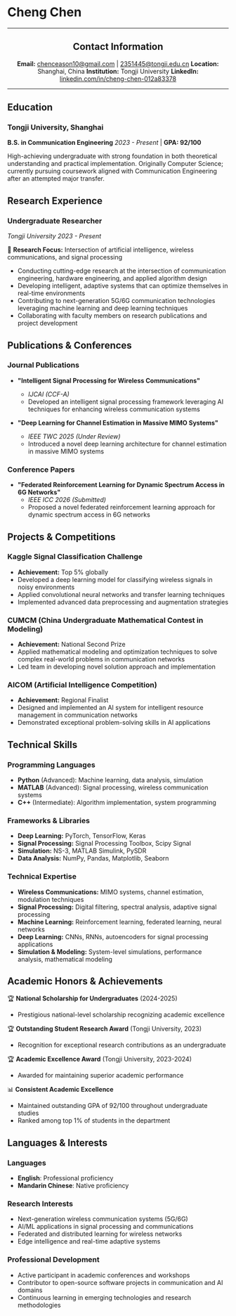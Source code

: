 # Cheng Chen

<div align="center">

---

## Contact Information

**Email:** [chenceason10@gmail.com](mailto:chenceason10@gmail.com) | [2351445@tongji.edu.cn](mailto:2351445@tongji.edu.cn)
**Location:** Shanghai, China
**Institution:** Tongji University
**LinkedIn:** [linkedin.com/in/cheng-chen-012a83378](https://www.linkedin.com/in/cheng-chen-012a83378/)

---

</div>

## Education

### Tongji University, Shanghai
**B.S. in Communication Engineering**
*2023 - Present* | **GPA: 92/100**

High-achieving undergraduate with strong foundation in both theoretical understanding and practical implementation. Originally Computer Science; currently pursuing coursework aligned with Communication Engineering after an attempted major transfer.

## Research Experience

### Undergraduate Researcher
*Tongji University*
*2023 - Present*

🔬 **Research Focus:** Intersection of artificial intelligence, wireless communications, and signal processing

- Conducting cutting-edge research at the intersection of communication engineering, hardware engineering, and applied algorithm design
- Developing intelligent, adaptive systems that can optimize themselves in real-time environments
- Contributing to next-generation 5G/6G communication technologies leveraging machine learning and deep learning techniques
- Collaborating with faculty members on research publications and project development

## Publications & Conferences

### Journal Publications
- **"Intelligent Signal Processing for Wireless Communications"**
  - *IJCAI (CCF-A)*
  - Developed an intelligent signal processing framework leveraging AI techniques for enhancing wireless communication systems

- **"Deep Learning for Channel Estimation in Massive MIMO Systems"**
  - *IEEE TWC 2025 (Under Review)*
  - Introduced a novel deep learning architecture for channel estimation in massive MIMO systems

### Conference Papers
- **"Federated Reinforcement Learning for Dynamic Spectrum Access in 6G Networks"**
  - *IEEE ICC 2026 (Submitted)*
  - Proposed a novel federated reinforcement learning approach for dynamic spectrum access in 6G networks

## Projects & Competitions

### Kaggle Signal Classification Challenge
- **Achievement:** Top 5% globally
- Developed a deep learning model for classifying wireless signals in noisy environments
- Applied convolutional neural networks and transfer learning techniques
- Implemented advanced data preprocessing and augmentation strategies

### CUMCM (China Undergraduate Mathematical Contest in Modeling)
- **Achievement:** National Second Prize
- Applied mathematical modeling and optimization techniques to solve complex real-world problems in communication networks
- Led team in developing novel solution approach and implementation

### AICOM (Artificial Intelligence Competition)
- **Achievement:** Regional Finalist
- Designed and implemented an AI system for intelligent resource management in communication networks
- Demonstrated exceptional problem-solving skills in AI applications

## Technical Skills

### Programming Languages
- **Python** (Advanced): Machine learning, data analysis, simulation
- **MATLAB** (Advanced): Signal processing, wireless communication systems
- **C++** (Intermediate): Algorithm implementation, system programming

### Frameworks & Libraries
- **Deep Learning:** PyTorch, TensorFlow, Keras
- **Signal Processing:** Signal Processing Toolbox, Scipy Signal
- **Simulation:** NS-3, MATLAB Simulink, PySDR
- **Data Analysis:** NumPy, Pandas, Matplotlib, Seaborn

### Technical Expertise
- **Wireless Communications:** MIMO systems, channel estimation, modulation techniques
- **Signal Processing:** Digital filtering, spectral analysis, adaptive signal processing
- **Machine Learning:** Reinforcement learning, federated learning, neural networks
- **Deep Learning:** CNNs, RNNs, autoencoders for signal processing applications
- **Simulation & Modeling:** System-level simulations, performance analysis, mathematical modeling

## Academic Honors & Achievements

🏆 **National Scholarship for Undergraduates** (2024-2025)
- Prestigious national-level scholarship recognizing academic excellence

🏆 **Outstanding Student Research Award** (Tongji University, 2023)
- Recognition for exceptional research contributions as an undergraduate

🏆 **Academic Excellence Award** (Tongji University, 2023-2024)
- Awarded for maintaining superior academic performance

📊 **Consistent Academic Excellence**
- Maintained outstanding GPA of 92/100 throughout undergraduate studies
- Ranked among top 1% of students in the department

## Languages & Interests

### Languages
- **English**: Professional proficiency
- **Mandarin Chinese**: Native proficiency

### Research Interests
- Next-generation wireless communication systems (5G/6G)
- AI/ML applications in signal processing and communications
- Federated and distributed learning for wireless networks
- Edge intelligence and real-time adaptive systems

### Professional Development
- Active participant in academic conferences and workshops
- Contributor to open-source software projects in communication and AI domains
- Continuous learning in emerging technologies and research methodologies
